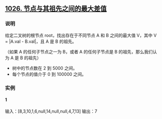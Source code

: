 ## [1026. 节点与其祖先之间的最大差值](https://leetcode-cn.com/problems/maximum-difference-between-node-and-ancestor/)

### 说明
给定二叉树的根节点 root，找出存在于不同节点 A 和 B 之间的最大值 V，其中 V = |A.val - B.val|，且 A 是 B 的祖先。

（如果 A 的任何子节点之一为 B，或者 A 的任何子节点是 B 的祖先，那么我们认为 A 是 B 的祖先）

* 树中的节点数在 2 到 5000 之间。
* 每个节点的值介于 0 到 100000 之间。

### 实例
#### 1
输入：[8,3,10,1,6,null,14,null,null,4,7,13]
输出：7